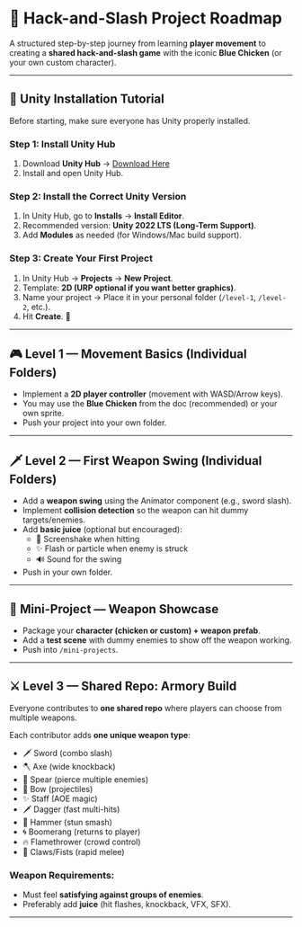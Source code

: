 # 🐔 Hack-and-Slash Project Roadmap  

A structured step-by-step journey from learning **player movement** to creating a **shared hack-and-slash game** with the iconic **Blue Chicken** (or your own custom character).  

---

## 🔧 Unity Installation Tutorial  

Before starting, make sure everyone has Unity properly installed.  

### Step 1: Install Unity Hub  
1. Download **Unity Hub** → [Download Here](https://unity.com/download)  
2. Install and open Unity Hub.  

### Step 2: Install the Correct Unity Version  
1. In Unity Hub, go to **Installs** → **Install Editor**.  
2. Recommended version: **Unity 2022 LTS (Long-Term Support)**.  
3. Add **Modules** as needed (for Windows/Mac build support).  

### Step 3: Create Your First Project  
1. In Unity Hub → **Projects** → **New Project**.  
2. Template: **2D (URP optional if you want better graphics)**.  
3. Name your project → Place it in your personal folder (`/level-1`, `/level-2`, etc.).  
4. Hit **Create**. 🎉  

---

## 🎮 Level 1 — Movement Basics (Individual Folders)  

- Implement a **2D player controller** (movement with WASD/Arrow keys).  
- You may use the **Blue Chicken** from the doc (recommended) or your own sprite.  
- Push your project into your own folder.  

---

## 🗡️ Level 2 — First Weapon Swing (Individual Folders)  

- Add a **weapon swing** using the Animator component (e.g., sword slash).  
- Implement **collision detection** so the weapon can hit dummy targets/enemies.  
- Add **basic juice** (optional but encouraged):  
  - 📸 Screenshake when hitting  
  - ✨ Flash or particle when enemy is struck  
  - 🔊 Sound for the swing  
- Push in your own folder.  

---

## 🐓 Mini-Project — Weapon Showcase  

- Package your **character (chicken or custom) + weapon prefab**.  
- Add a **test scene** with dummy enemies to show off the weapon working.  
- Push into `/mini-projects`.  

---

## ⚔️ Level 3 — Shared Repo: Armory Build  

Everyone contributes to **one shared repo** where players can choose from multiple weapons.  

Each contributor adds **one unique weapon type**:  
- 🗡️ Sword (combo slash)  
- 🪓 Axe (wide knockback)  
- 🔱 Spear (pierce multiple enemies)  
- 🏹 Bow (projectiles)  
- ✨ Staff (AOE magic)  
- 🗡️ Dagger (fast multi-hits)  
- 🔨 Hammer (stun smash)  
- 🌀 Boomerang (returns to player)  
- 🔥 Flamethrower (crowd control)  
- 🐾 Claws/Fists (rapid melee)  

### Weapon Requirements:  
- Must feel **satisfying against groups of enemies**.  
- Preferably add **juice** (hit flashes, knockback, VFX, SFX).  

---
